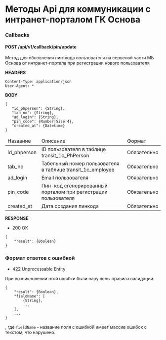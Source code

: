 # Методы Api для коммуникации с интранет-порталом ГК Основа

### Callbacks

#### POST /api/v1/callback/pin/update 

Метод для обновления пин-кода пользователя на сервеной части МБ Основа от интранет-портала при регистрации нового пользователя

<b>HEADERS</b>

```
Content-Type: application/json
User-Agent: *
```
 
<b>BODY</b>
 ```
{
    "id_phperson": {String},
    "tab_no": {String},
    "ad_login": {String},
    "pin_code": {Number|Size:4},
    "created_at": {Datetime}
}
 ```

<table>
    <thead>
        <tr>
            <td>Название</td>
            <td>Описание</td>
            <td>Формат</td>
        </tr>
    </thead>
    <tbody>
        <tr>
            <td>id_phperson</td>
            <td>ID пользователя в таблице transit_1c_PhPerson</td>
            <td>Обязательно</td>
        </tr>
        <tr>
            <td>tab_no</td>
            <td>Табельный номер пользователя в таблице transit_1c_employee</td>
            <td>Обязательно</td>
        </tr>
        <tr>
            <td>ad_login</td>
            <td>Email пользователя</td>
            <td>Обязательно</td>
        </tr>
        <tr>
            <td>pin_code</td>
            <td>Пин-код сгенерированный порталом при регистрации пользователя</td>
            <td>Обязательно</td>
        </tr>
        <tr>
            <td>created_at</td>
            <td>Дата создания пинкода</td>
            <td>Обязательно</td>
        </tr>
    </tbody>
</table>

<b>RESPONSE</b>

+ 200 OK

```
{
    "result": {Boolean}
}
```

### Формат ответов с ошибкой

+ 422 Unprocessable Entity

При возникновении этой ошибки были нарушены правила валидации. 

```
{
    "result": {Boolean},
    "fieldName": [
        {String},
        ...
    ],
    ...
}
```
, где `fieldName` - название поля с ошибкой имеет массив ошибок с текстом, что нарушено.

